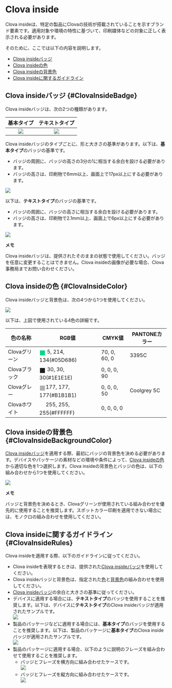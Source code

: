 # Clova inside
Clova insideは、特定の製品にClovaの技術が搭載されていることを示すブランド要素です。適用対象や環境の特性に基づいて、印刷媒体などの対象に正しく表示される必要があります。

そのために、ここでは以下の内容を説明します。

* [Clova insideバッジ](#ClovaInsideBadge)
* [Clova insideの色](#ClovaInsideColor)
* [Clova insideの背景色](#ClovaInsideBackgroundColor)
* [Clova insideに関するガイドライン](#ClovaInsideRules)

## Clova insideバッジ {#ClovaInsideBadge}
Clova insideバッジは、次の2つの種類があります。

| 基本タイプ                                                        | テキストタイプ                                                      |
|:-----------------------------------------------------------: |:-----------------------------------------------------------:|
| ![](/Design/Assets/Images/Clova_Inside-Basic_Type_Badge.png)  | ![](/Design/Assets/Images/Clova_Inside-Text_Type_Badge.png)  |

Clova insideバッジのタイプごとに、形と大きさの基準があります。以下は、**基本タイプ**のバッジの基準です。
* バッジの周囲に、バッジの高さの3分の1に相当する余白を設ける必要があります。
* バッジの高さは、印刷物で6mm以上、画面上で17px以上にする必要があります。

![](/Design/Assets/Images/Clova_Inside-Basic_Type_Badge-Rules.png)

以下は、**テキストタイプ**のバッジの基準です。

* バッジの周囲に、バッジの高さに相当する余白を設ける必要があります。
* バッジの高さは、印刷物で2.1mm以上、画面上で6px以上にする必要があります。

![](/Design/Assets/Images/Clova_Inside-Text_Type_Badge-Rules.png)

<div class="note">
  <p><strong>メモ</strong></p>
  <p>Clova insideバッジは、提供されたそのままの状態で使用してください。バッジを任意に変更することはできません。Clova insideの画像が必要な場合、Clova事務局までお問い合わせください。</p>
</div>

## Clova insideの色 {#ClovaInsideColor}
Clova insideバッジと背景色は、次の4つから1つを使用してください。

![](/Design/Assets/Images/Clova_Inside-Color.png)

以下は、上図で使用されている4色の詳細です。

| 色の名称        | RGB値       | CMYK値     | PANTONEカラー   |
|----------------|-------------|-------------|-------------|
| Clovaグリーン    | <span style="color:#05D686; font-size:150%; vertical-align:middle;">&#9724;</span>  5, 214, 134(#05D686) | 70,  0, 60,  0 | 3395C |
| Clovaブラック    | <span style="color:#1E1E1E; font-size:150%; vertical-align:middle;">&#9724;</span> 30,  30,  30(#1E1E1E) |  0,  0,  0, 90 | <!-- --> |
| Clovaグレー     | <span style="color:#B1B1B1; font-size:150%; vertical-align:middle;">&#9724;</span>177, 177, 177(#B1B1B1) |  0,  0,  0, 50 | Coolgrey 5C |
| Clovaホワイト    | <span style="color:#FFFFFF; font-size:150%; vertical-align:middle;">&#9724;</span>255, 255, 255(#FFFFFF) |  0,  0,  0,  0 | <!-- --> |


## Clova insideの背景色 {#ClovaInsideBackgroundColor}

[Clova insideバッジ](#ClovaInsideBadge)を適用する際、最初にバッジの背景色を決める必要があります。デバイスやパッケージの素材などの環境や条件によって、[Clova insideの色](#ClovaInsideColor)から適切な色を1つ選択します。Clova insideの背景⾊とバッジの⾊は、以下の組み合わせから1つを使用してください。

![](/Design/Assets/Images/Clova_Inside-Background_Color-Combinations.png)

<div class="note">
  <p><strong>メモ</strong></p>
  <p>バッジと背景色を決めるとき、Clovaグリーンが使用されている組み合わせを優先的に使用することを推奨します。スポットカラー印刷を適用できない場合には、モノクロの組み合わせを使用してください。</p>
</div>

## Clova insideに関するガイドライン {#ClovaInsideRules}

Clova insideを適用する際、以下のガイドラインに従ってください。

* Clova insideを表現するときは、提供された[Clova insideバッジ](#ClovaInsideBadge)を使用してください。
* Clova insideバッジと背景色は、指定された[色](#ClovaInsideColor)と[背景色](#ClovaInsideBackgroundColor)の組み合わせを使用してください。
* [Clova insideバッジ](#ClovaInsideBadge)の余白と大きさの基準に従ってください。
* デバイスに適用する場合には、**テキストタイプ**のバッジを使用することを推奨します。以下は、デバイスに**テキストタイプ**のClova insideバッジが適用されたサンプルです。<br />
  ![](/Design/Assets/Images/Clova_Inside-Device_Exmaple.png)
* 製品のパッケージなどに適用する場合には、**基本タイプ**のバッジを使用することを推奨します。以下は、製品のパッケージに**基本タイプ**のClova insideバッジが適用されたサンプルです。<br />
  ![](/Design/Assets/Images/Clova_Inside-Package_Example.png)
* 製品のパッケージに適用する場合、以下のように説明のフレーズを組み合わせて使用することを推奨します。
  * バッジとフレーズを横方向に組み合わせたケースです。<br />
    ![](/Design/Assets/Images/Clova_Inside-Horizontal_Signature_For_Package.png)
  * バッジとフレーズを縦方向に組み合わせたケースです。<br />
    ![](/Design/Assets/Images/Clova_Inside-Vertical_Signature_For_Package.png)
